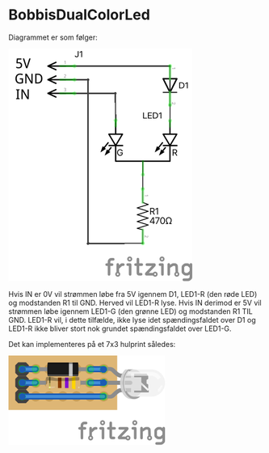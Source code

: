 # BobbisDualColorLed

Diagrammet er som følger:

![img](Fritzing/BobbisDualColorLed_schem.png)

Hvis IN er 0V vil strømmen løbe fra 5V igennem D1, LED1-R (den røde LED) og modstanden R1 til GND. Herved vil LED1-R lyse. Hvis IN derimod er 5V vil strømmen løbe igennem LED1-G (den grønne LED) og modstanden R1 TIL GND. LED1-R vil, i dette tilfælde, ikke lyse idet spændingsfaldet over D1 og LED1-R ikke bliver stort nok grundet spændingsfaldet over LED1-G.

Det kan implementeres på et 7x3 hulprint således:

![img](Fritzing/BobbisDualColorLed_bb.png)
